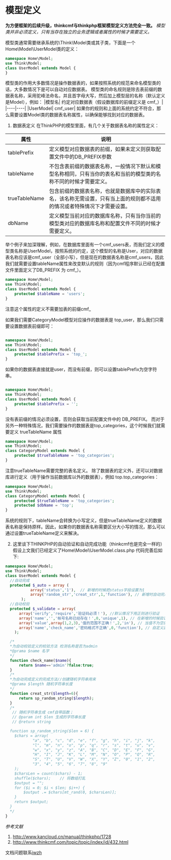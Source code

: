 # 模型定义

**为方便框架的后续升级，thinkcmf与thinkphp框架模型定义方法完全一致。**
*模型类并非必须定义，只有当存在独立的业务逻辑或者属性的时候才需要定义。*

模型类通常需要继承系统的\Think\Model类或其子类，下面是一个Home\Model\UserModel类的定义：

```php
namespace Home\Model;
use Think\Model;
class UserModel extends Model {
}

```
模型类的作用大多数情况是操作数据表的，如果按照系统的规范来命名模型类的话，大多数情况下是可以自动对应数据表。
模型类的命名规则是除去表前缀的数据表名称，采用驼峰法命名，并且首字母大写，然后加上模型层的名称（默认定义是Model），例如：
|模型名|	约定对应数据表（假设数据库的前缀定义是 cmf_）|
|----|----|
|UserModel|	cmf_user|
如果你的规则和上面的系统约定不符合，那么需要设置Model类的数据表名称属性，以确保能够找到对应的数据表。

1. 数据表定义
在ThinkPHP的模型里面，有几个关于数据表名称的属性定义：

|属性	|说明|
|----|----|
|tablePrefix	|定义模型对应数据表的前缀，如果未定义则获取配置文件中的DB_PREFIX参数|
|tableName	|不包含表前缀的数据表名称，一般情况下默认和模型名称相同，只有当你的表名和当前的模型类的名称不同的时候才需要定义。|
|trueTableName	|包含前缀的数据表名称，也就是数据库中的实际表名，该名称无需设置，只有当上面的规则都不适用的情况或者特殊情况下才需要设置。|
|dbName	|定义模型当前对应的数据库名称，只有当你当前的模型类对应的数据库名称和配置文件不同的时候才需要定义。|
举个例子来加深理解，例如，在数据库里面有一个cmf_users表，而我们定义的模型类名称是UserModel，按照系统的约定，这个模型的名称是User，对应的数据表名称应该是cmf_user（全部小写），但是现在的数据表名称是cmf_users，因此我们就需要设置tableName属性来改变默认的规则（因为cmf程序默认已经在配置文件里面定义了DB_PREFIX 为 cmf_）。

```php
namespace Home\Model;
use Think\Model;
class UserModel extends Model {
    protected $tableName = 'users';
}
```

注意这个属性的定义不需要加表的前缀cmf_

如果我们需要CategoryModel模型对应操作的数据表是 top_user，那么我们只需要设置数据表前缀即可：

```php

namespace Home\Model;
use Think\Model;
class UserModel extends Model {
    protected $tablePrefix = 'top_';
}

```

如果你的数据表直接就是user，而没有前缀，则可以设置tablePrefix为空字符串。

```php

namespace Home\Model;
use Think\Model;
class UserModel extends Model {
    protected $tablePrefix = '';
}
```
没有表前缀的情况必须设置，否则会获取当前配置文件中的 DB_PREFIX。
而对于另外一种特殊情况，我们需要操作的数据表是top_categories，这个时候我们就需要定义 trueTableName 属性


```php
namespace Home\Model;
use Think\Model;
class CategoryModel extends Model {
    protected $trueTableName = 'top_categories';
}

```

注意trueTableName需要完整的表名定义。
除了数据表的定义外，还可以对数据库进行定义（用于操作当前数据库以外的数据表），例如 top.top_categories：

```php
namespace Home\Model;
use Think\Model;
class CategoryModel extends Model {
    protected $trueTableName = 'top_categories';
    protected $dbName = 'top';
}

```

系统的规则下，tableName会转换为小写定义，但是trueTableName定义的数据表名称是保持原样。因此，如果你的数据表名称需要区分大小写的情况，那么可以通过设置trueTableName定义来解决。

2. 这里谈下THINKPHP的自动验证和自动完成功能（thinkcmf也是完全一样的）
假设上文我们已经定义了Home\Model\UserModel.class.php
代码完善后如下:

```php
namespace Home\Model;
use Think\Model;
class UserModel extends Model {
  //自动完成
  protected $_auto = array (
           array('status','1'),  // 新增的时候把status字段设置为1
           array('random_str','creat_str',1,'function'), // 新增时自动完成random_str
       );
  //自动校验
  protected $_validate = array(
      array('verify','require','验证码必须！'), //默认情况下用正则进行验证
      array('name','','帐号名称已经存在！',0,'unique',1), // 在新增的时候验证name字段是否唯一
      array('value',array(1,2,3),'值的范围不正确！',2,'in'), // 当值不为空的时候判断是否在一个范围内
      array('name','check_name','密码格式不正确',0,'function'), // 自定义函数验证名称是否为admin
    );

  /*
  *为自动校验定义的校验方法 检测名称是否为admin
  *@prama $name 名字
  */
  function check_name($name){
      return $name=='admin'?false:true;
  }
  /*
  *为自动完成定义的完成方法//创建随机字符串用来
  *@prama $length 随机字符串长度
  */
  function creat_str($length=6){
      return sp_random_string($length);
  }
  /*
   // 随机字符串生成 cmf自带函数；
   // @param int $len 生成的字符串长度
   // @return string

  function sp_random_string($len = 6) {
  	$chars = array(
  			"a", "b", "c", "d", "e", "f", "g", "h", "i", "j", "k",
  			"l", "m", "n", "o", "p", "q", "r", "s", "t", "u", "v",
  			"w", "x", "y", "z", "A", "B", "C", "D", "E", "F", "G",
  			"H", "I", "J", "K", "L", "M", "N", "O", "P", "Q", "R",
  			"S", "T", "U", "V", "W", "X", "Y", "Z", "0", "1", "2",
  			"3", "4", "5", "6", "7", "8", "9"
  	);
  	$charsLen = count($chars) - 1;
  	shuffle($chars);    // 将数组打乱
  	$output = "";
  	for ($i = 0; $i < $len; $i++) {
  		$output .= $chars[mt_rand(0, $charsLen)];
  	}
  	return $output;
  }
  */
}

```

*参考文献*

1. http://www.kancloud.cn/manual/thinkphp/1728
2. http://www.thinkcmf.com/topic/topic/index/id/432.html

文档问题联系[iwzh](http://github.com/iwzh)
